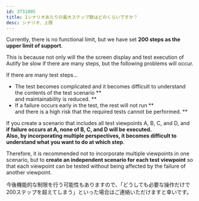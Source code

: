 ```yaml
---
id: 3731805
title: 1シナリオあたりの最大ステップ数はどのくらいですか？
desc: シナリオ、上限
---
```


Currently, there is no functional limit, but we have set **200 steps as the upper limit of support**.

This is because not only will the the screen display and test execution of Autify be slow if there are many steps, but the following problems will occur.

If there are many test steps...

- The test becomes complicated and it becomes difficult to understand the contents of the test scenario ** <br> and maintainability is reduced. **
- If a failure occurs early in the test, the rest will not run ** <br> and there is a high risk that the required tests cannot be performed. **

If you create a scenario that includes all test viewpoints A, B, C, and D, and <br><strong data-md-type="double_emphasis">if failure occurs at A, none of B, C, and D will be executed. <br><strong data-md-type="double_emphasis">Also, by incorporating multiple perspectives,</strong> it becomes difficult to understand what you want to do at which step</strong>.

Therefore, it is recommended not to incorporate multiple viewpoints in one scenario, but to **create an independent scenario for each test viewpoint** so that each viewpoint can be tested without being affected by the failure of another viewpoint. <br>

今後機能的な制限を行う可能性もありますので、「どうしても必要な操作だけで200ステップを超えてしまう」といった場合はご連絡いただけますと幸いです。<br>
